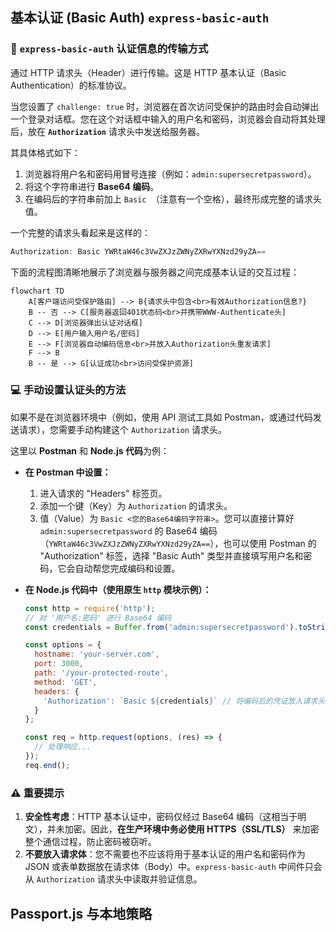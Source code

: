 
## 基本认证 (Basic Auth)  `express-basic-auth`
### 🔑 `express-basic-auth`  认证信息的传输方式

通过 HTTP 请求头（Header）进行传输。这是 HTTP 基本认证（Basic Authentication）的标准协议。

当您设置了 `challenge: true` 时，浏览器在首次访问受保护的路由时会自动弹出一个登录对话框。您在这个对话框中输入的用户名和密码，浏览器会自动将其处理后，放在 **`Authorization`** 请求头中发送给服务器。

其具体格式如下：
1.  浏览器将用户名和密码用冒号连接（例如：`admin:supersecretpassword`）。
2.  将这个字符串进行 **Base64 编码**。
3.  在编码后的字符串前加上 `Basic `（注意有一个空格），最终形成完整的请求头值。

一个完整的请求头看起来是这样的：

```javascript
Authorization: Basic YWRtaW46c3VwZXJzZWNyZXRwYXNzd29yZA==
```

下面的流程图清晰地展示了浏览器与服务器之间完成基本认证的交互过程：

```mermaid
flowchart TD
    A[客户端访问受保护路由] --> B{请求头中包含<br>有效Authorization信息?}
    B -- 否 --> C[服务器返回401状态码<br>并携带WWW-Authenticate头]
    C --> D[浏览器弹出认证对话框]
    D --> E[用户输入用户名/密码]
    E --> F[浏览器自动编码信息<br>并放入Authorization头重发请求]
    F --> B
    B -- 是 --> G[认证成功<br>访问受保护资源]
```

### 💻 手动设置认证头的方法

如果不是在浏览器环境中（例如，使用 API 测试工具如 Postman，或通过代码发送请求），您需要手动构建这个 `Authorization` 请求头。

这里以 **Postman** 和 **Node.js 代码**为例：

*   **在 Postman 中设置：**
    1.  进入请求的 "Headers" 标签页。
    2.  添加一个键（Key）为 `Authorization` 的请求头。
    3.  值（Value）为 `Basic <您的Base64编码字符串>`。您可以直接计算好 `admin:supersecretpassword` 的 Base64 编码（`YWRtaW46c3VwZXJzZWNyZXRwYXNzd29yZA==`），也可以使用 Postman 的 "Authorization" 标签，选择 "Basic Auth" 类型并直接填写用户名和密码，它会自动帮您完成编码和设置。

*   **在 Node.js 代码中（使用原生 `http` 模块示例）：**
    ```javascript
    const http = require('http');
    // 对 '用户名:密码' 进行 Base64 编码
    const credentials = Buffer.from('admin:supersecretpassword').toString('base64');

    const options = {
      hostname: 'your-server.com',
      port: 3000,
      path: '/your-protected-route',
      method: 'GET',
      headers: {
        'Authorization': `Basic ${credentials}` // 将编码后的凭证放入请求头
      }
    };

    const req = http.request(options, (res) => {
      // 处理响应...
    });
    req.end();
    ```
    

### ⚠️ 重要提示

1.  **安全性考虑**：HTTP 基本认证中，密码仅经过 Base64 编码（这相当于明文），并未加密。因此，**在生产环境中务必使用 HTTPS（SSL/TLS）** 来加密整个通信过程，防止密码被窃听。
2.  **不要放入请求体**：您不需要也不应该将用于基本认证的用户名和密码作为 JSON 或表单数据放在请求体（Body）中。`express-basic-auth` 中间件只会从 `Authorization` 请求头中读取并验证信息。

## Passport.js 与本地策略
